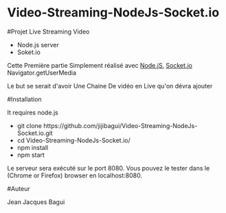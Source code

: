# Video-Streaming-NodeJs-Socket.io

#Projet Live Streaming Video 

<ul>
<li>Node.js server</li>
<li>Soket.io</li>
</ul>
Cette Première partie Simplement réalisé avec <a href="https://nodejs.org">Node.jS</a>, <a href="http://socket.io/">Socket.io</a>
Navigator.getUserMedia

<p>Le but se serait d'avoir Une Chaine De vidéo en Live qu'on dévra ajouter </p>

#Installation

It requires node.js
<ul>
<li>git clone https://github.com/jijibagui/Video-Streaming-NodeJs-Socket.io.git</li>
<li>cd Video-Streaming-NodeJs-Socket.io/</li>
<li>npm install</li>
<li>npm start</li>
</ul>
Le serveur sera exécuté sur le port 8080. Vous pouvez le tester dans le (Chrome or Firefox) browser en localhost:8080.

#Auteur

Jean Jacques Bagui
